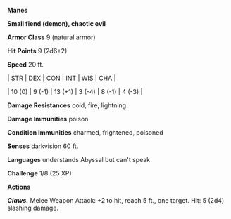 **Manes**

**Small fiend (demon), chaotic evil**

**Armor Class** 9 (natural armor)

**Hit Points** 9 (2d6+2)

**Speed** 20 ft.

|   STR   |   DEX   |   CON   |   INT   |   WIS   |   CHA   |
  
| 10 (0) | 9 (-1) | 13 (+1) | 3 (-4) | 8 (-1) | 4 (-3) |

**Damage Resistances** cold, fire, lightning

**Damage Immunities** poison

**Condition Immunities** charmed, frightened, poisoned

**Senses** darkvision 60 ft.

**Languages** understands Abyssal but can't speak

**Challenge** 1/8 (25 XP)

**Actions**

***Claws.*** Melee Weapon Attack: +2 to hit, reach 5 ft., one target. Hit: 5 (2d4) slashing damage.

